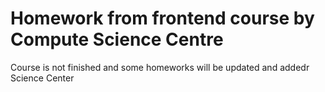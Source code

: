 # Homework from frontend course by Compute Science Centre

Course is not finished and some homeworks will be updated and addedr Science Center